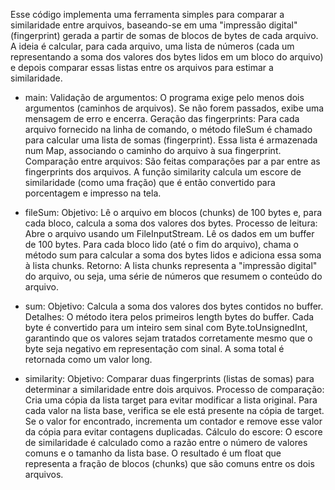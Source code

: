 Esse código implementa uma ferramenta simples para comparar a similaridade entre arquivos, baseando-se em uma "impressão digital" (fingerprint) gerada a partir de somas de blocos de bytes de cada arquivo. A ideia é calcular, para cada arquivo, uma lista de números (cada um representando a soma dos valores dos bytes lidos em um bloco do arquivo) e depois comparar essas listas entre os arquivos para estimar a similaridade.

- main:
Validação de argumentos: O programa exige pelo menos dois argumentos (caminhos de arquivos). Se não forem passados, exibe uma mensagem de erro e encerra.
Geração das fingerprints: Para cada arquivo fornecido na linha de comando, o método fileSum é chamado para calcular uma lista de somas (fingerprint). Essa lista é armazenada num Map, associando o caminho do arquivo à sua fingerprint.
Comparação entre arquivos: São feitas comparações par a par entre as fingerprints dos arquivos. A função similarity calcula um escore de similaridade (como uma fração) que é então convertido para porcentagem e impresso na tela.

- fileSum:
Objetivo: Lê o arquivo em blocos (chunks) de 100 bytes e, para cada bloco, calcula a soma dos valores dos bytes.
Processo de leitura:
Abre o arquivo usando um FileInputStream.
Lê os dados em um buffer de 100 bytes.
Para cada bloco lido (até o fim do arquivo), chama o método sum para calcular a soma dos bytes lidos e adiciona essa soma à lista chunks.
Retorno: A lista chunks representa a "impressão digital" do arquivo, ou seja, uma série de números que resumem o conteúdo do arquivo.

- sum:
Objetivo: Calcula a soma dos valores dos bytes contidos no buffer.
Detalhes:
O método itera pelos primeiros length bytes do buffer.
Cada byte é convertido para um inteiro sem sinal com Byte.toUnsignedInt, garantindo que os valores sejam tratados corretamente mesmo que o byte seja negativo em representação com sinal.
A soma total é retornada como um valor long.

- similarity:
Objetivo: Comparar duas fingerprints (listas de somas) para determinar a similaridade entre dois arquivos.
Processo de comparação:
Cria uma cópia da lista target para evitar modificar a lista original.
Para cada valor na lista base, verifica se ele está presente na cópia de target.
Se o valor for encontrado, incrementa um contador e remove esse valor da cópia para evitar contagens duplicadas.
Cálculo do escore:
O escore de similaridade é calculado como a razão entre o número de valores comuns e o tamanho da lista base.
O resultado é um float que representa a fração de blocos (chunks) que são comuns entre os dois arquivos.